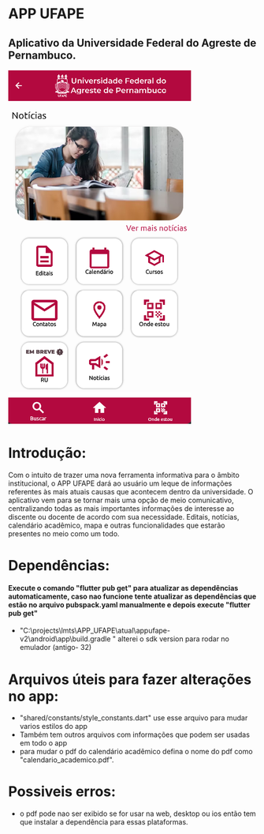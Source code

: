 # APP UFAPE

## Aplicativo da Universidade Federal do Agreste de Pernambuco.


![Alt text](image-1.png)

# Introdução:

<p>Com o intuito de trazer uma nova ferramenta informativa para o âmbito institucional, o APP UFAPE dará ao usuário um leque de informações referentes às mais atuais causas que acontecem dentro da universidade. O aplicativo vem para se tornar mais uma opção de meio comunicativo, centralizando todas as mais importantes informações de interesse ao discente ou docente de acordo com sua necessidade. Editais, notícias, calendário acadêmico, mapa e outras funcionalidades que estarão presentes no meio como um todo.
</p>

# Dependências:

#### Execute o comando "flutter pub get" para atualizar as dependências automaticamente, caso nao funcione tente atualizar as dependências que estão no arquivo pubspack.yaml manualmente e depois execute "flutter pub get"

- "C:\projects\lmts\APP_UFAPE\atual\appufape-v2\android\app\build.gradle " alterei o sdk version para rodar no emulador (antigo- 32)

# Arquivos úteis para fazer alterações no app:

- "shared/constants/style_constants.dart" use esse arquivo para mudar varios estilos do app
- Também tem outros arquivos com informações que podem ser usadas em todo o app
- para mudar o pdf do calendário acadêmico defina o nome do pdf como "calendario_academico.pdf".

# Possiveis erros:

- o pdf pode nao ser exibido se for usar na web, desktop ou ios então tem que instalar a dependência para essas plataformas.